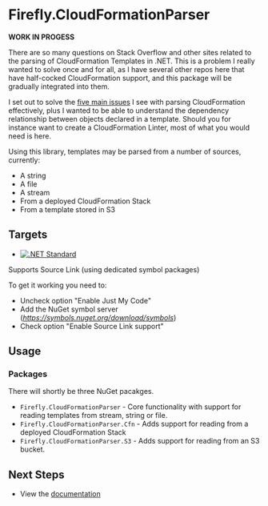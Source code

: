 # Firefly.CloudFormationParser

**WORK IN PROGESS**

There are so many questions on Stack Overflow and other sites related to the parsing of CloudFormation Templates in .NET. This is a problem I really wanted to solve once and for all, as I have several other repos here that have half-cocked CloudFormation support, and this package will be gradually integrated into them.

I set out to solve the [five main issues](https://fireflycons.github.io/Firefly.CloudFormationParser/documentation/gory-details.html) I see with parsing CloudFormation effectively, plus I wanted to be able to understand the dependency relationship between objects declared in a template. Should you for instance want to create a CloudFormation Linter, most of what you would need is here.

Using this library, templates may be parsed from a number of sources, currently:

* A string
* A file
* A stream
* From a deployed CloudFormation Stack
* From a template stored in S3

## Targets

- [![.NET Standard](https://img.shields.io/badge/.NET%20Standard-%3E%3D%202.0-blue.svg)](#)

Supports Source Link (using dedicated symbol packages)

To get it working you need to:
- Uncheck option "Enable Just My Code"
- Add the NuGet symbol server (*https://symbols.nuget.org/download/symbols*)
- Check option "Enable Source Link support"


## Usage

### Packages

There will shortly be three NuGet pacakges.

* `Firefly.CloudFormationParser` - Core functionality with support for reading templates from stream, string or file.
* `Firefly.CloudFormationParser.Cfn` - Adds support for reading from a deployed CloudFormation Stack
* `Firefly.CloudFormationParser.S3` - Adds support for reading from an S3 bucket.

## Next Steps

* View the [documentation](https://fireflycons.github.io/Firefly.CloudFormationParser/)